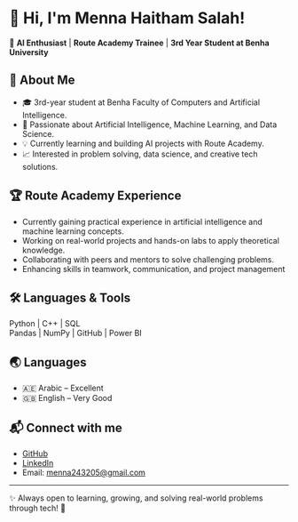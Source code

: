 # 👋 Hi, I'm Menna Haitham Salah!

🚀 **AI Enthusiast** | **Route Academy Trainee** | **3rd Year Student at Benha University**

## 🌟 About Me

- 🎓 3rd-year student at Benha Faculty of Computers and Artificial Intelligence.
- 🤖 Passionate about Artificial Intelligence, Machine Learning, and Data Science.
- 💡 Currently learning and building AI projects with Route Academy.
- 📈 Interested in problem solving, data science, and creative tech solutions.

## 🏆 Route Academy Experience

- Currently gaining practical experience in artificial intelligence and machine learning concepts.
- Working on real-world projects and hands-on labs to apply theoretical knowledge.
- Collaborating with peers and mentors to solve challenging problems.
- Enhancing skills in teamwork, communication, and project management


## 🛠️ Languages & Tools

Python | C++ | SQL  
Pandas | NumPy | GitHub | Power BI

## 🌏 Languages

- 🇦🇪 Arabic – Excellent
- 🇬🇧 English – Very Good

## 📬 Connect with me

- [GitHub](https://github.com/ItzMenna)
- [LinkedIn](https://www.linkedin.com/in/menna-haitham-6b42442b6?utm_source=share&utm_campaign=share_via&utm_content=profile&utm_medium=android_app)
- Email: menna243205@gmail.com

---

✨ Always open to learning, growing, and solving real-world problems through tech! 🚀
